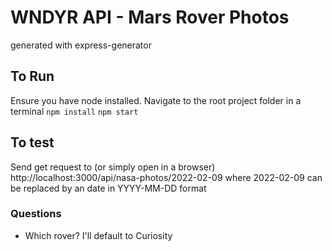 # WNDYR API - Mars Rover Photos
generated with express-generator

## To Run
Ensure you have node installed.
Navigate to the root project folder in a terminal
`npm install`
`npm start`

## To test
Send get request to (or simply open in a browser) 
http://localhost:3000/api/nasa-photos/2022-02-09
where 2022-02-09 can be replaced by an date in YYYY-MM-DD format


### Questions 
- Which rover? I'll default to Curiosity 

